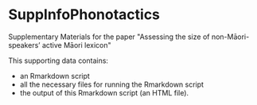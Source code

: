# SuppInfoPhonotactics

Supplementary Materials for the paper "Assessing the size of non-Māori-speakers’ active Māori lexicon"

This supporting data contains:
- an Rmarkdown script
- all the necessary files for running the Rmarkdown script
- the output of this Rmarkdown script (an HTML file).
